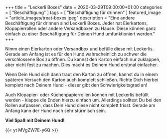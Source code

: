 +++
title =  "Leckerli Boxes"
date = 2020-03-29T09:00:00+01:00
categories = [
    "Beschäftigung"
]
tags = [
    "Beschäftigung für drinnen"
]
featured_image = "article_images/treat-boxes.jpeg"
description = "Eine andere Beschäftigung für drinnen sind Leckerli Boxes. Jeder hat Eierkartons, Klopapierrollen oder andere Versandboxen zu Hause. Diese können ganz einfach zu einer Beschäftigung für Deinen Hund umfunktioniert werden."
+++

Nimm einen Eierkarton oder Versandbox und befülle diese mit Leckerlis. Gerade am Anfang ist es für den Hund wahrscheinlich zu schwer die verschlossene Box zu öffnen. Du kannst den Karton einfach nur zuklappen, aber nicht fest zu machen. Dies macht es Deinem Hund erstmal einfacher.

Wenn Dein Hund sich dann traut den Karton zu öffnen, kannst du in einem späteren Versuch den Karton auch komplett schließen. Richte Dich hierbei komplett nach Deinem Hund - dieser gibt den Schwierigkeitsgrad an!

Auch Klopapier- oder Küchenpapierrollen können mit Leckerlis befüllt werden - klappe die Enden hierzu einfach um. Allerdings solltest Du bei den Rollen aufpassen, dass Dein Hund diese nicht komplett frisst. Gerade am Anfang kann der Hund noch sehr stürmisch sein.

**Viel Spaß mit Deinem Hund!**

{{< yt MVgZW7E-y6Q >}}
